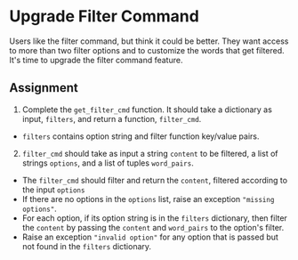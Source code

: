 # Upgrade Filter Command

Users like the filter command, but think it could be better. They want access to more than two filter options and to customize the words that get filtered. It's time to upgrade the filter command feature.

## Assignment

1. Complete the `get_filter_cmd` function. It should take a dictionary as input, `filters`, and return a function, `filter_cmd`.

- `filters` contains option string and filter function key/value pairs.

2. `filter_cmd` should take as input a string `content` to be filtered, a list of strings `options`, and a list of tuples `word_pairs`.

- The `filter_cmd` should filter and return the `content`, filtered according to the input `options`
- If there are no options in the `options` list, raise an exception `"missing options"`.
- For each option, if its option string is in the `filters` dictionary, then filter the `content` by passing the `content` and `word_pairs` to the option's filter.
- Raise an exception `"invalid option"` for any option that is passed but not found in the `filters` dictionary.